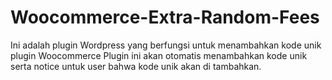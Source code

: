 # Woocommerce-Extra-Random-Fees
Ini adalah plugin Wordpress yang berfungsi untuk menambahkan kode unik plugin Woocommerce
Plugin ini akan otomatis menambahkan kode unik serta notice untuk user bahwa kode unik akan di tambahkan.
